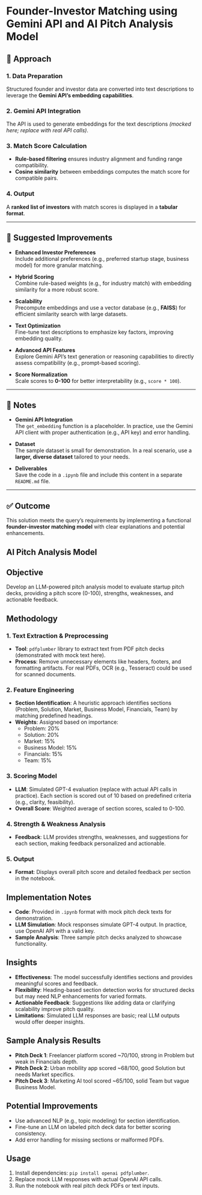 # Founder-Investor Matching using Gemini API and AI Pitch Analysis Model

## 🧠 Approach

### 1. Data Preparation

Structured founder and investor data are converted into text descriptions to leverage the **Gemini API’s embedding capabilities**.

### 2. Gemini API Integration

The API is used to generate embeddings for the text descriptions *(mocked here; replace with real API calls)*.

### 3. Match Score Calculation

- **Rule-based filtering** ensures industry alignment and funding range compatibility.
- **Cosine similarity** between embeddings computes the match score for compatible pairs.

### 4. Output

A **ranked list of investors** with match scores is displayed in a **tabular format**.

---

## 🔧 Suggested Improvements

- **Enhanced Investor Preferences**  
  Include additional preferences (e.g., preferred startup stage, business model) for more granular matching.

- **Hybrid Scoring**  
  Combine rule-based weights (e.g., for industry match) with embedding similarity for a more robust score.

- **Scalability**  
  Precompute embeddings and use a vector database (e.g., **FAISS**) for efficient similarity search with large datasets.

- **Text Optimization**  
  Fine-tune text descriptions to emphasize key factors, improving embedding quality.

- **Advanced API Features**  
  Explore Gemini API’s text generation or reasoning capabilities to directly assess compatibility (e.g., prompt-based scoring).

- **Score Normalization**  
  Scale scores to **0-100** for better interpretability (e.g., `score * 100`).

---

## 📝 Notes

- **Gemini API Integration**  
  The `get_embedding` function is a placeholder. In practice, use the Gemini API client with proper authentication (e.g., API key) and error handling.

- **Dataset**  
  The sample dataset is small for demonstration. In a real scenario, use a **larger, diverse dataset** tailored to your needs.

- **Deliverables**  
  Save the code in a `.ipynb` file and include this content in a separate `README.md` file.

---

## ✅ Outcome

This solution meets the query’s requirements by implementing a functional **founder-investor matching model** with clear explanations and potential enhancements.

## AI Pitch Analysis Model

## Objective

Develop an LLM-powered pitch analysis model to evaluate startup pitch decks, providing a pitch score (0-100), strengths, weaknesses, and actionable feedback.

## Methodology

### 1. Text Extraction & Preprocessing

- **Tool**: `pdfplumber` library to extract text from PDF pitch decks (demonstrated with mock text here).
- **Process**: Remove unnecessary elements like headers, footers, and formatting artifacts. For real PDFs, OCR (e.g., Tesseract) could be used for scanned documents.

### 2. Feature Engineering

- **Section Identification**: A heuristic approach identifies sections (Problem, Solution, Market, Business Model, Financials, Team) by matching predefined headings.
- **Weights**: Assigned based on importance:
  - Problem: 20%
  - Solution: 20%
  - Market: 15%
  - Business Model: 15%
  - Financials: 15%
  - Team: 15%

### 3. Scoring Model

- **LLM**: Simulated GPT-4 evaluation (replace with actual API calls in practice). Each section is scored out of 10 based on predefined criteria (e.g., clarity, feasibility).
- **Overall Score**: Weighted average of section scores, scaled to 0-100.

### 4. Strength & Weakness Analysis

- **Feedback**: LLM provides strengths, weaknesses, and suggestions for each section, making feedback personalized and actionable.

### 5. Output

- **Format**: Displays overall pitch score and detailed feedback per section in the notebook.

## Implementation Notes

- **Code**: Provided in `.ipynb` format with mock pitch deck texts for demonstration.
- **LLM Simulation**: Mock responses simulate GPT-4 output. In practice, use OpenAI API with a valid key.
- **Sample Analysis**: Three sample pitch decks analyzed to showcase functionality.

## Insights

- **Effectiveness**: The model successfully identifies sections and provides meaningful scores and feedback.
- **Flexibility**: Heading-based section detection works for structured decks but may need NLP enhancements for varied formats.
- **Actionable Feedback**: Suggestions like adding data or clarifying scalability improve pitch quality.
- **Limitations**: Simulated LLM responses are basic; real LLM outputs would offer deeper insights.

## Sample Analysis Results

- **Pitch Deck 1**: Freelancer platform scored ~70/100, strong in Problem but weak in Financials depth.
- **Pitch Deck 2**: Urban mobility app scored ~68/100, good Solution but needs Market specifics.
- **Pitch Deck 3**: Marketing AI tool scored ~65/100, solid Team but vague Business Model.

## Potential Improvements

- Use advanced NLP (e.g., topic modeling) for section identification.
- Fine-tune an LLM on labeled pitch deck data for better scoring consistency.
- Add error handling for missing sections or malformed PDFs.

## Usage

1. Install dependencies: `pip install openai pdfplumber`.
2. Replace mock LLM responses with actual OpenAI API calls.
3. Run the notebook with real pitch deck PDFs or text inputs.
